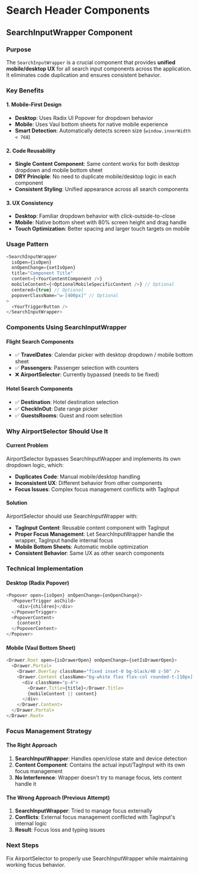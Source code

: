 # Search Header Components

## SearchInputWrapper Component

### Purpose
The `SearchInputWrapper` is a crucial component that provides **unified mobile/desktop UX** for all search input components across the application. It eliminates code duplication and ensures consistent behavior.

### Key Benefits

#### 1. **Mobile-First Design**
- **Desktop**: Uses Radix UI Popover for dropdown behavior
- **Mobile**: Uses Vaul bottom sheets for native mobile experience
- **Smart Detection**: Automatically detects screen size (`window.innerWidth < 768`)

#### 2. **Code Reusability**
- **Single Content Component**: Same content works for both desktop dropdown and mobile bottom sheet
- **DRY Principle**: No need to duplicate mobile/desktop logic in each component
- **Consistent Styling**: Unified appearance across all search components

#### 3. **UX Consistency**
- **Desktop**: Familiar dropdown behavior with click-outside-to-close
- **Mobile**: Native bottom sheet with 80% screen height and drag handle
- **Touch Optimization**: Better spacing and larger touch targets on mobile

### Usage Pattern

```typescript
<SearchInputWrapper
  isOpen={isOpen}
  onOpenChange={setIsOpen}
  title="Component Title"
  content={<YourContentComponent />}
  mobileContent={<OptionalMobileSpecificContent />} // Optional
  centered={true} // Optional
  popoverClassName="w-[400px]" // Optional
>
  <YourTriggerButton />
</SearchInputWrapper>
```

### Components Using SearchInputWrapper

#### Flight Search Components
- ✅ **TravelDates**: Calendar picker with desktop dropdown / mobile bottom sheet
- ✅ **Passengers**: Passenger selection with counters
- ❌ **AirportSelector**: Currently bypassed (needs to be fixed)

#### Hotel Search Components  
- ✅ **Destination**: Hotel destination selection
- ✅ **CheckInOut**: Date range picker
- ✅ **GuestsRooms**: Guest and room selection

### Why AirportSelector Should Use It

#### Current Problem
AirportSelector bypasses SearchInputWrapper and implements its own dropdown logic, which:
- **Duplicates Code**: Manual mobile/desktop handling
- **Inconsistent UX**: Different behavior from other components
- **Focus Issues**: Complex focus management conflicts with TagInput

#### Solution
AirportSelector should use SearchInputWrapper with:
- **TagInput Content**: Reusable content component with TagInput
- **Proper Focus Management**: Let SearchInputWrapper handle the wrapper, TagInput handle internal focus
- **Mobile Bottom Sheets**: Automatic mobile optimization
- **Consistent Behavior**: Same UX as other search components

### Technical Implementation

#### Desktop (Radix Popover)
```typescript
<Popover open={isOpen} onOpenChange={onOpenChange}>
  <PopoverTrigger asChild>
    <div>{children}</div>
  </PopoverTrigger>
  <PopoverContent>
    {content}
  </PopoverContent>
</Popover>
```

#### Mobile (Vaul Bottom Sheet)
```typescript
<Drawer.Root open={isDrawerOpen} onOpenChange={setIsDrawerOpen}>
  <Drawer.Portal>
    <Drawer.Overlay className="fixed inset-0 bg-black/40 z-50" />
    <Drawer.Content className="bg-white flex flex-col rounded-t-[10px] h-[80%]">
      <div className="p-4">
        <Drawer.Title>{title}</Drawer.Title>
        {mobileContent || content}
      </div>
    </Drawer.Content>
  </Drawer.Portal>
</Drawer.Root>
```

### Focus Management Strategy

#### The Right Approach
1. **SearchInputWrapper**: Handles open/close state and device detection
2. **Content Component**: Contains the actual input/TagInput with its own focus management
3. **No Interference**: Wrapper doesn't try to manage focus, lets content handle it

#### The Wrong Approach (Previous Attempt)
1. **SearchInputWrapper**: Tried to manage focus externally
2. **Conflicts**: External focus management conflicted with TagInput's internal logic
3. **Result**: Focus loss and typing issues

### Next Steps
Fix AirportSelector to properly use SearchInputWrapper while maintaining working focus behavior.
